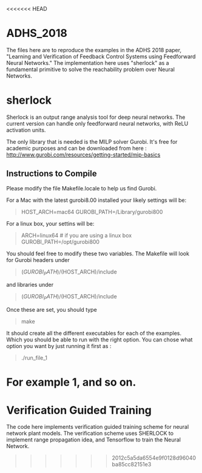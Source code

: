 <<<<<<< HEAD
# ADHS_2018 

The files here are to reproduce the examples in the ADHS 2018 paper, "Learning and Verification of Feedback Control
Systems using Feedforward Neural Networks."
The implementation here uses "sherlock" as a fundamental primitive to solve the reachability problem over Neural Networks.

# sherlock

Sherlock is an output range analysis tool for deep neural networks.
The current version can handle only feedforward neural networks, with
ReLU activation units.

The only library that is needed is the MILP solver Gurobi. It's free
for academic purposes and can be downloaded from here :
http://www.gurobi.com/resources/getting-started/mip-basics


## Instructions to Compile

Please modify the file Makefile.locale to help us find Gurobi.

For a Mac with the latest gurobi8.00 installed your likely settings
will be:

> HOST_ARCH=mac64
> GUROBI_PATH=/Library/gurobi800

For a linux box, your settins will be:

> ARCH=linux64 # if you are using a linux box
> GUROBI_PATH=/opt/gurobi800

You should feel free to modify these two variables. The Makefile will look for Gurobi headers under

> $(GUROBI_PATH)/$(HOST_ARCH)/include

and libraries under

> $(GUROBI_PATH)/$(HOST_ARCH)/include


Once these are set, you should type 
 > make
 
 It should create all the different executables for each of the examples. Which you should be able to run with the right option.
You can chose what option you want by just running it first as : 

> ./run_file_1

For example 1, and so on.
=======
# Verification Guided Training
The code here implements verification guided training scheme for neural network plant models. The verification scheme uses SHERLOCK to implement range propagation idea, and Tensorflow to train the Neural Network.
>>>>>>> 2012c5a5da6554e9f0128d96040ba85cc82151e3
